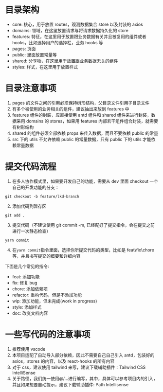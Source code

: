 # 目录架构

- core: 核心，用于放置 routes，观测数据集合 store 以及封装的 axios
- domains: 领域，在这里放置请求与将请求数据持久化的 store
- features: 特征，在这里用于放置跟业务数据有关并且被复用的组件或者 hooks，比如选择用户的选择栏，业务 hooks 等
- pages: 页面
- public: 里面放置常量等
- shared: 分享物，在这里用于放置跟业务数据无关的组件
- styles: 样式，在这里用于放置样式

# 目录注意事项

1. pages 的文件之间的引用必须保持树形结构，父目录文件引用子目录文件
2. 有多个被使用的业务相关的组件，建议抽出来放到 features 中
3. features 组件的封装，应直接使用 antd 组件和 shared 组件来进行封装，数据采用 domains 的 stores，如果用 features 内部若干组件组合封装，就需要有树形结构
4. shared 的组件必须全部依赖 props 来传入数据，而且不要依赖 public 的常量
5. src 下的 utils 不允许依赖 public 的常量数据，只有 public 下的 utils 才能依赖常量数据

# 提交代码流程

1. 在多人协作模式里，如果要开发自己的功能，需要从 dev 里面 checkout 一个自己的开发功能的分支：

```git
git checkout -b feature/lkd-branch
```

2. 添加代码到暂存区

```git
git add .
```

3. 提交代码（不建议使用 git commit -m, 已经配好了提交指令，会在提交之前进行一次静态检查）

```git
yarn commit
```

4. 在`yarn commit`指令里面，选择你所提交代码的类型，比如是 feat\fix\chore 等，并且书写提交的概要和详细内容

下面是几个常见的指令:

- feat: 添加功能
- fix: 修复 bug
- chore: 添加依赖项
- refactor: 重构代码，但是不添加功能
- wip: 添加功能，但未完成(work in progress)
- style: 添加样式
- doc: 改变文档内容

# 一些写代码的注意事项

1. 推荐使用 vscode
2. 本项目适配了自动导入部分依赖，因此不需要自己自己引入 antd，包装好的 axios，stores 的内容，以及 react-hooks 的所有内容
3. 对于 css，建议使用 tailwind 来写，建议下载辅助插件：Tailwind CSS IntelliSense
4. 关于路径，我们统一使用@/...进行编写，其中，具体可以参考项目内的引入，并且如果想要自动提示，建议下载辅助插件: Path Intellisense
